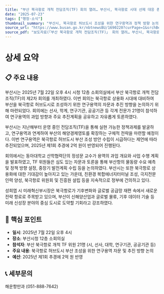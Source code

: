 ```yaml
---
title: "부산 북극항로 개척 전담조직(TF) 회의 열려… 부산시, 북극항로 시대 선제 대응 총력"
date: "2025-07-23"
tags: ["행정·소식"]
thumbnail_summary: "부산시, 북극항로 허브도시 조성을 위한 연구용역과 정책 방향 논의."
source_url: "https://www.busan.go.kr/nbtnewsBU/1690220?curPage=1&srchBeginDt=&srchEndDt=&srchKey=&srchText="
source_pdf: "보도자료(「부산 북극항로 개척 전담조직(TF)」 회의 열려… 부산시, 북극항로 시대 선제 대응 총력).pdf"
---
```


# 상세 요약

## 📋 주요 내용
부산시는 2025년 7월 22일 오후 4시 시청 12층 소회의실에서 부산 북극항로 개척 전담조직(TF)의 제2차 회의를 개최하였다. 이번 회의는 북극항로 상용화 시대에 대비하여 부산을 북극항로 허브도시로 조성하기 위한 연구용역의 자문과 추진 방향을 논의하기 위해 마련되었다. 회의에는 선사, 학계, 연구기관, 공공기관 등 각계 전문가 21명이 참석하여 연구용역의 과업 방향과 주요 추진계획을 공유하고 자유롭게 토론하였다.

부산시는 지난해부터 운영 중인 전담조직(TF)을 통해 실현 가능한 정책과제를 발굴하고, 연구용역과 연계하여 부산의 해양경제영토를 확장하는 구체적 전략을 마련할 예정이다. 이번 연구용역은 북극항로 허브도시 부산 조성 방안 수립이 시급하다는 제언에 따라 추진되었으며, 2025년 제1회 추경에 2억 원이 반영되어 진행된다.

회의에서는 동아대학교 산학협력단의 정성문 교수가 용역의 과업 개요와 사업 수행 계획을 발표하였고, TF 위원들은 심도 있는 자문과 토론을 통해 부산항의 물동량 수요 예측 및 정책 방향 설정, 중장기 발전계획 수립 등을 논의하였다. 부산시는 또한 북극항로 상용화에 대한 기대감이 높아지고 있는 가운데, 친환경 복합에너지터미널 조성, 극지전문인력 양성, 북극항로 위원회 및 진흥원 설립 등을 지속적으로 정부에 건의하고 있다.

성희엽 시 미래혁신부시장은 북극항로가 기후변화와 글로벌 공급망 재편 속에서 새로운 전략 항로로 주목받고 있으며, 부산이 신해양산업과 글로벌 물류, 기후 데이터 기술 등 미래 신성장 분야의 중심 도시로 도약할 기회라고 강조하였다.

## 🎯 핵심 포인트
- **일시**: 2025년 7월 22일 오후 4시
- **장소**: 부산시청 12층 소회의실
- **참석자**: 부산 북극항로 개척 TF 위원 21명 (시, 선사, 대학, 연구기관, 공공기관 등)
- **주요 내용**: 북극항로 허브도시 부산 조성을 위한 연구용역 자문 및 추진 방향 논의
- **예산**: 2025년 제1회 추경에 2억 원 반영

## 📞 세부문의
해운항만과 (051-888-7642)